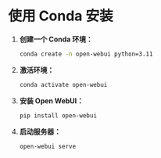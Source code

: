 
# 使用 Conda 安装

1. **创建一个 Conda 环境：**

   ```bash
   conda create -n open-webui python=3.11
   ```

2. **激活环境：**

   ```bash
   conda activate open-webui
   ```

3. **安装 Open WebUI：**

   ```bash
   pip install open-webui
   ```

4. **启动服务器：**

   ```bash
   open-webui serve
   ```
